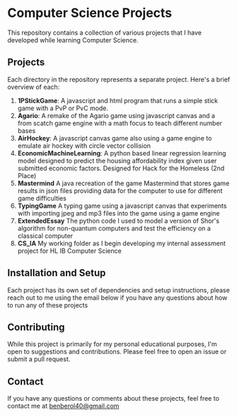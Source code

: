 # Computer Science Projects

This repository contains a collection of various projects that I have developed while learning Computer Science.

## Projects

Each directory in the repository represents a separate project. Here's a brief overview of each:

1. **1PStickGame**: A javascript and html program that runs a simple stick game with a PvP or PvC mode.
2. **Agario**: A remake of the Agario game using javascript canvas and a from scatch game engine with a math focus to teach different number bases
3. **AirHockey**: A javascript canvas game also using a game engine to emulate air hockey with circle vector collision
4. **EconomicMachineLearning**: A python based linear regression learning model designed to predict the housing affordability index given user submitted economic factors. Designed for Hack for the Homeless (2nd Place)
5. **Mastermind** A java recreation of the game Mastermind that stores game results in json files providing data for the computer to use for different game difficulties
6. **TypingGame** A typing game using a javascript canvas that experiments with importing jpeg and mp3 files into the game using a game engine
7. **ExtendedEssay** The python code I used to model a version of Shor's algorithm for non-quantum computers and test the efficiency on a classical computer
8. **CS_IA** My working folder as I begin developing my internal assessment project for HL IB Computer Science


## Installation and Setup

Each project has its own set of dependencies and setup instructions, please reach out to me using the email below if you have any questions about how to run any of these projects

## Contributing

While this project is primarily for my personal educational purposes, I'm open to suggestions and contributions. Please feel free to open an issue or submit a pull request.

## Contact

If you have any questions or comments about these projects, feel free to contact me at [benberol40@gmail.com](mailto:benberol40@gmail.com)
